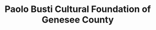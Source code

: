 ---
layout: repo
title: "Paolo Busti Cultural Foundation of Genesee County"
id: 21111
permalink: repos/21111/
---